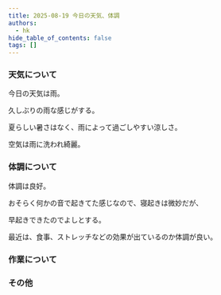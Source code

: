 ```yaml
---
title: 2025-08-19 今日の天気、体調
authors:
  - hk
hide_table_of_contents: false
tags: []
---
```

### 天気について

今日の天気は雨。

久しぶりの雨な感じがする。

夏らしい暑さはなく、雨によって過ごしやすい涼しさ。

空気は雨に洗われ綺麗。

<!-- truncate -->


### 体調について

体調は良好。

おそらく何かの音で起きてた感じなので、寝起きは微妙だが、

早起きできたのでよしとする。

最近は、食事、ストレッチなどの効果が出ているのか体調が良い。


### 作業について


### その他

